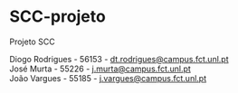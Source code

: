 # SCC-projeto
Projeto SCC

Diogo Rodrigues - 56153 - dt.rodrigues@campus.fct.unl.pt <br />
José Murta - 55226 - j.murta@campus.fct.unl.pt <br />
João Vargues - 55185 - j.vargues@campus.fct.unl.pt
